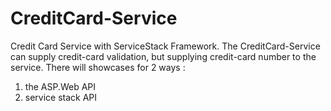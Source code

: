 # CreditCard-Service
Credit Card Service with ServiceStack Framework.
The CreditCard-Service can supply credit-card validation, but supplying credit-card number to the service.
There will showcases for 2 ways :
1) the ASP.Web API
2) service stack API
